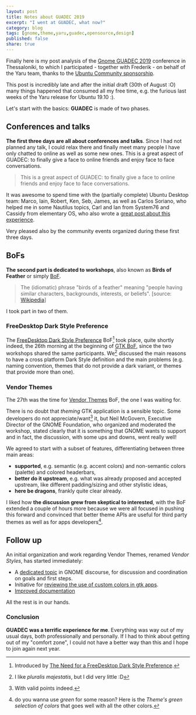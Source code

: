 ```yaml
---
layout: post
title: Notes about GUADEC 2019
excerpt: "I went at GUADEC, what now?"
category: blog
tags: [gnome,theme,yaru,guadec,opensource,design]
published: false
share: true
---
```



Finally here is my post analysis of the [Gnome GUADEC 2019](https://2019.guadec.org/) conference in Thessaloníki, to which I participated - together with Frederik - on behalf of the Yaru team, thanks to the [Ubuntu Community sponsorship](https://clobrano.github.io/blog/i-am-going-to-guadec/).

This post is incredibly late and after the initial draft (30th of August :O) many things happened that consumed all my free time, e.g. the furious last weeks of the Yaru release for Ubuntu 19.10 :).


Let's start with the basics: **GUADEC** is made of two phases.

## Conferences and talks

**The first three days are all about conferences and talks**. Since I had not planned any talk, I could relax there and finally meet many people I have only chatted to online as well as some new ones. This is a great aspect of GUADEC: to finally give a face to online friends and enjoy face to face conversations.

> This is a great aspect of GUADEC: to finally give a face to online friends and enjoy face to face conversations.

It was awesome to spend time with the (partially complete) Ubuntu Desktop team: Marco, Iain, Robert, Ken, Seb, James, as well as Carlos Soriano, who helped me in some Nautilus topics, Carl and Ian from System76 and Cassidy from elementary OS, who also wrote a [great post about this experience](https://blog.elementary.io/elementary-at-guadec-2019/).

Very pleased also by the community events organized during these first three days.

## BoFs

**The second part is dedicated to workshops**, also known as **Birds of Feather** or simply [BoF](https://schedule.guadec.org/bofs).

> The (idiomatic) phrase "birds of a feather" meaning "people having similar characters, backgrounds, interests, or beliefs".
[source: [Wikipedia](https://en.wikipedia.org/wiki/Birds_of_a_feather_(computing))]

 I took part in two of them.

### FreeDesktop Dark Style Preference

The [FreeDesktop Dark Style Preference](https://schedule.guadec.org/bofs/194) BoF[^2] took place, quite shortly indeed, the 26th morning at the beginning of [GTK BoF](https://schedule.guadec.org/bofs/197), since the two workshops shared the same participants. We[^1] discussed the main reasons to have a cross platform Dark Style definition and the main problems (e.g. naming convention, themes that do not provide a dark variant, or themes that provide more than one).

### Vendor Themes

The 27th was the time for [Vendor Themes](https://schedule.guadec.org/bofs/314) BoF, the one I was waiting for. 

There is no doubt that *theming* GTK application is a sensible topic. Some developers do not appreciate/want[^3] it, but Neil McGovern, Executive Director of the GNOME Foundation, who organized and moderated the workshop, stated clearly that it is something that GNOME wants to support and in fact, the discussion, with some ups and downs, went really well!

We agreed to start with a subset of features, differentiating between three main areas:

- **supported**, e.g. semantic (e.g. accent colors) and non-semantic colors (palette) and colored headerbars,
- **better do it upstream**, e.g. what was already proposed and accepted upstream, like different padding/sizing and other stylistic ideas,
- **here be dragons**, frankly quite clear already.

I liked how **the discussion grew from skeptical to interested**, with the BoF extended a couple of hours more because we were all focused in pushing this forward and convinced that better theme APIs are useful for third party themes as well as for apps developers[^4].

## Follow up

An initial organization and work regarding Vendor Themes, renamed *Vendor Styles*, has started immediately:

- A [dedicated topic](https://discourse.gnome.org/t/gtk-adwaita-and-vendor-styles/1641) in GNOME discourse, for discussion and coordination on goals and first steps.
- Initiative for [reviewing the use of custom colors in gtk apps](https://gitlab.gnome.org/GNOME/Initiatives/issues/11).
- [Improved documentation](https://gitlab.gnome.org/GNOME/gtk/commits/wip/jimmac/document-public-colors) 

All the rest is in our hands.

### Conclusion

**GUADEC was a terrific experience for me**. Everything was way out of my usual days, both professionally and personally. If I had to think about getting out of my "comfort zone", I could not have a better way than this and I hope to join again next year.


[^1]: I like *pluralis majestatis*, but I did very little :D
[^2]: Introduced by [The Need for a FreeDesktop Dark Style Preference](https://www.youtube.com/watch?v=gi_3b81eBUE).
[^3]: With valid points indeed.
[^4]: do you wanna use *green* for some reason? Here is the *Theme's green selection of colors* that goes well with all the other colors.
